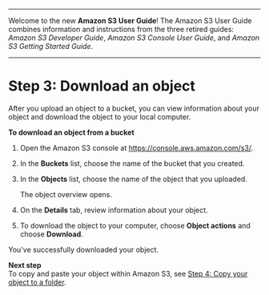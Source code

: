 --------

Welcome to the new **Amazon S3 User Guide**\! The Amazon S3 User Guide combines information and instructions from the three retired guides: *Amazon S3 Developer Guide*, *Amazon S3 Console User Guide*, and *Amazon S3 Getting Started Guide*\.

--------

# Step 3: Download an object<a name="accessing-an-object"></a>

After you upload an object to a bucket, you can view information about your object and download the object to your local computer\.

**To download an object from a bucket**

1. Open the Amazon S3 console at [https://console\.aws\.amazon\.com/s3/](https://console.aws.amazon.com/s3/)\.

1. In the **Buckets** list, choose the name of the bucket that you created\.

1. In the **Objects** list, choose the name of the object that you uploaded\.

   The object overview opens\.

1. On the **Details** tab, review information about your object\.

1. To download the object to your computer, choose **Object actions** and choose **Download**\.

You've successfully downloaded your object\.

**Next step**  
To copy and paste your object within Amazon S3, see [Step 4: Copy your object to a folder](copying-an-object.md)\.